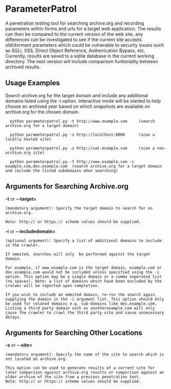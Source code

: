 # ParameterPatrol

A penetration testing tool for searching archive.org and recording parameters within forms and urls for a target web application. 
The results can then be compared to the current version of the web site, any differences can be investigated to see if the current site accepts old/dormant parameters which could be vulnerable to security issues such as SQLi, XSS, Direct Object Reference, Authenication Bypass, etc.
Currently, results are saved to a sqlite database in the current working directory.
The next version will include comparison funtionality between archived results.


## Usage Examples
Search archive.org for the target domain and include any additional domains listed using the -i option. Interactive mode will be started to help choose an archived year based on which snapshots are available on archive.org for the chosen domain.

```
  python parameterpatrol.py -t http://www.example.com     (search archive.org for a target domain)

  python parameterpatrol.py -s http://localhost:8000      (scan a locally hosted site)

  python parameterpatrol.py -s http://uat.example.com     (scan a non-archive.org site)

  python parameterpatrol.py -t http://www.example.com -i example.com,dev.example.com  (search archive.org for a target domain and include the listed subdomains when searching)
```  

## Arguments for Searching Archive.org
  **-t** or **--target=** 

    (mandatory argument): Specify the target domain to search for on archive.org. 

    Note: http:// or https:// scheme values should be supplied.

  **-i** or **--includedomain=**

    (optional argument): Specify a list of additional domains to include in the crawler. 

    If ommited, searches will only  be performed against the target domain. 
    
    For example, if www.example.com is the target domain, example.com or dev.example.com would not be included unless specified using the -i option. This option may be a single domain or a comma seperated list (no spaces). Note: a list of domains which have been excluded by the cralwer will be reported upon completion. 
    
    If you wish to include an ommited domain, re-run the search again, supplying the domain in the -i argument list. This option should only be used for related domains e.g. sub-domains like dev.example.com. Listing a third party domain such as anotherexample.com will only cause the crawler to crawl the third party site and cause unnecessary delays.


## Arguments for Searching Other Locations
  **-s** or **--site=** 

    (mandatory argument): Specify the name of the site to search which is not located on archive.org. 
    
    This option can be used to generate results of a current site for later comparison against archive.org results or comparison against an older archive of the site from a previous penetration test.
    Note: http:// or https:// scheme values should be supplied.

